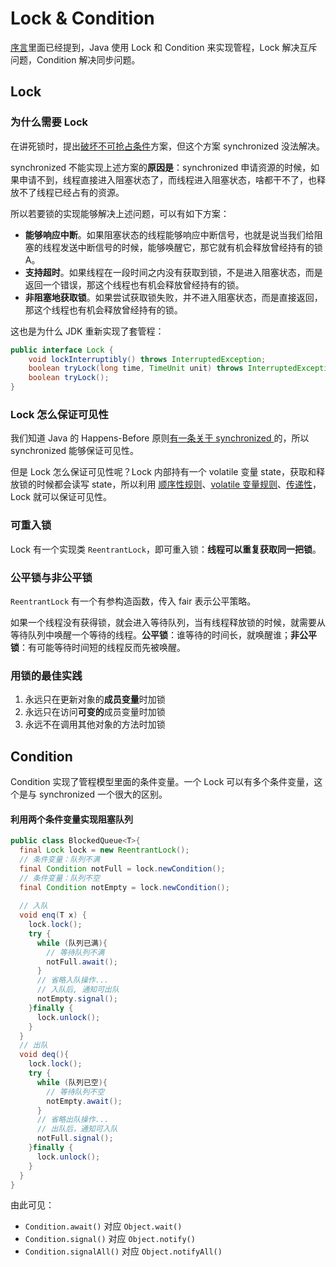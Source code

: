 # Lock & Condition

[序言](preface.md#java-yu-guan-cheng)里面已经提到，Java 使用 Lock 和 Condition 来实现管程，Lock 解决互斥问题，Condition 解决同步问题。

## Lock

### 为什么需要 Lock

在讲死锁时，提出[破坏不可抢占条件](deadlock.md#po-huai-bu-ke-qiang-zhan)方案，但这个方案 synchronized 没法解决。

synchronized 不能实现上述方案的**原因是**：synchronized 申请资源的时候，如果申请不到，线程直接进入阻塞状态了，而线程进入阻塞状态，啥都干不了，也释放不了线程已经占有的资源。

所以若要锁的实现能够解决上述问题，可以有如下方案：

* **能够响应中断**。如果阻塞状态的线程能够响应中断信号，也就是说当我们给阻塞的线程发送中断信号的时候，能够唤醒它，那它就有机会释放曾经持有的锁 A。
* **支持超时**。如果线程在一段时间之内没有获取到锁，不是进入阻塞状态，而是返回一个错误，那这个线程也有机会释放曾经持有的锁。
* **非阻塞地获取锁**。如果尝试获取锁失败，并不进入阻塞状态，而是直接返回，那这个线程也有机会释放曾经持有的锁。

这也是为什么 JDK 重新实现了套管程：

```java
public interface Lock {
    void lockInterruptibly() throws InterruptedException;
    boolean tryLock(long time, TimeUnit unit) throws InterruptedException;
    boolean tryLock();
}
```

### Lock 怎么保证可见性

我们知道 Java 的 Happens-Before 原则[有一条关于 synchronized ](jmm.md#jian-shi-qi-suo-gui-ze)的，所以 synchronized 能够保证可见性。

但是 Lock 怎么保证可见性呢？Lock 内部持有一个 volatile 变量 state，获取和释放锁的时候都会读写 state，所以利用 [顺序性规则](jmm.md#cheng-xu-shun-xu-xing-gui-ze)、[volatile 变量规则](jmm.md#volatile-bian-liang-gui-ze)、[传递性](jmm.md#chuan-di-xing)，Lock 就可以保证可见性。

### 可重入锁

Lock 有一个实现类 `ReentrantLock`，即可重入锁：**线程可以重复获取同一把锁**。

### 公平锁与非公平锁

`ReentrantLock` 有一个有参构造函数，传入 fair 表示公平策略。

如果一个线程没有获得锁，就会进入等待队列，当有线程释放锁的时候，就需要从等待队列中唤醒一个等待的线程。**公平锁**：谁等待的时间长，就唤醒谁；**非公平锁**：有可能等待时间短的线程反而先被唤醒。

### 用锁的最佳实践

1. 永远只在更新对象的**成员变量**时加锁
2. 永远只在访问**可变的**成员变量时加锁
3. 永远不在调用其他对象的方法时加锁

## Condition

Condition 实现了管程模型里面的条件变量。一个 Lock 可以有多个条件变量，这个是与 synchronized 一个很大的区别。

#### 利用两个条件变量实现阻塞队列

```java
public class BlockedQueue<T>{
  final Lock lock = new ReentrantLock();
  // 条件变量：队列不满  
  final Condition notFull = lock.newCondition();
  // 条件变量：队列不空  
  final Condition notEmpty = lock.newCondition();
 
  // 入队
  void enq(T x) {
    lock.lock();
    try {
      while (队列已满){
        // 等待队列不满
        notFull.await();
      }  
      // 省略入队操作...
      // 入队后, 通知可出队
      notEmpty.signal();
    }finally {
      lock.unlock();
    }
  }
  // 出队
  void deq(){
    lock.lock();
    try {
      while (队列已空){
        // 等待队列不空
        notEmpty.await();
      }  
      // 省略出队操作...
      // 出队后，通知可入队
      notFull.signal();
    }finally {
      lock.unlock();
    }  
  }
}
```

由此可见：

* `Condition.await()` 对应 `Object.wait()`
* `Condition.signal()` 对应 `Object.notify()`
* `Condition.signalAll()` 对应 `Object.notifyAll()`

